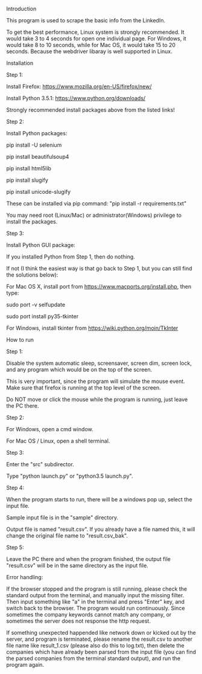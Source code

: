 Introduction

This program is used to scrape the basic info from the LinkedIn.

To get the best performance, Linux system is strongly recommended. It would take 3 to 4 seconds for open one individual page. For Windows, it would take 8 to 10 seconds, while for Mac OS, it would take 15 to 20 seconds. Because the webdriver libaray is well supported in Linux. 


Installation

Step 1:

Install Firefox:   https://www.mozilla.org/en-US/firefox/new/

Install Python 3.5.1:  https://www.python.org/downloads/

Strongly recommended install packages above from the listed links!


Step 2:

Install Python packages:

pip install -U selenium

pip install beautifulsoup4

pip install html5lib

pip install slugify

pip install unicode-slugify

These can be installed via pip command: "pip install -r requirements.txt"

You may need root (Linux/Mac) or administrator(Windows) privilege to install the packages.

Step 3:

Install Python GUI package:

If you installed Python from Step 1, then do nothing.

If not (I think the easiest way is that go back to Step 1, but you can still find the solutions below):

For Mac OS X, install port from https://www.macports.org/install.php, then type:

sudo port -v selfupdate

sudo port install py35-tkinter

For Windows, install tkinter from https://wiki.python.org/moin/TkInter


How to run

Step 1:

Disable the system automatic sleep, screensaver, screen dim, screen lock, and any program which would be on the top of the screen.

This is very important, since the program will simulate the mouse event. Make sure that firefox is running at the top level of the screen.

Do NOT move or click the mouse while the program is running, just leave the PC there.


Step 2:

For Windows, open a cmd window.

For Mac OS / Linux, open a shell terminal.


Step 3:

Enter the "src" subdirector.

Type "python launch.py" or "python3.5 launch.py".


Step 4:

When the program starts to run, there will be a windows pop up, select the input file.

Sample input file is in the "sample" directory.

Output file is named "result.csv". If you already have a file named this, it will change the original file name to "result.csv_bak".


Step 5:

Leave the PC there and when the program finished, the output file "result.csv" will be in the same directory as the input file.


Error handling:

If the browser stopped and the program is still running, please check the standard output from the terminal, and manually input the missing filter. Then input something like "a" in the terminal and press "Enter" key, and switch back to the browser. The program would run continuously. Since sometimes the company keywords cannot match any company, or sometimes the server does not response the http request.

If something unexpected happended like network down or kicked out by the server, and program is terminated, please rename the result.csv to another file name like result_1.csv (please also do this to log.txt), then delete the companies which have already been parsed from the input file (you can find the parsed companies from the terminal standard output), and run the program again.

